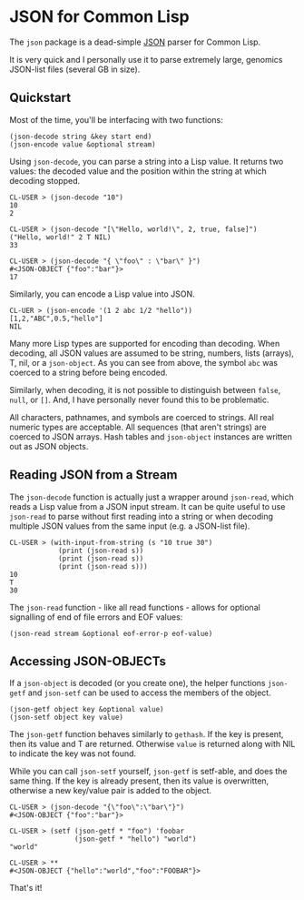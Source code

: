 # JSON for Common Lisp

The `json` package is a dead-simple [JSON](http://www.json.org) parser for Common Lisp.

It is very quick and I personally use it to parse extremely large, genomics JSON-list files (several GB in size).

## Quickstart

Most of the time, you'll be interfacing with two functions:

    (json-decode string &key start end)
    (json-encode value &optional stream)

Using `json-decode`, you can parse a string into a Lisp value. It returns two values: the decoded value and the position within the string at which decoding stopped.

    CL-USER > (json-decode "10")
    10
    2

    CL-USER > (json-decode "[\"Hello, world!\", 2, true, false]")
    ("Hello, world!" 2 T NIL)
    33

    CL-USER > (json-decode "{ \"foo\" : \"bar\" }")
    #<JSON-OBJECT {"foo":"bar"}>
    17

Similarly, you can encode a Lisp value into JSON.

    CL-UER > (json-encode '(1 2 abc 1/2 "hello"))
    [1,2,"ABC",0.5,"hello"]
    NIL

Many more Lisp types are supported for encoding than decoding. When decoding, all JSON values are assumed to be string, numbers, lists (arrays), T, nil, or a `json-object`. As you can see from above, the symbol `abc` was coerced to a string before being encoded.

Similarly, when decoding, it is not possible to distinguish between `false`, `null`, or `[]`. And, I have personally never found this to be problematic.

All characters, pathnames, and symbols are coerced to strings. All real numeric types are acceptable. All sequences (that aren't strings) are coerced to JSON arrays. Hash tables and `json-object` instances are written out as JSON objects.

## Reading JSON from a Stream

The `json-decode` function is actually just a wrapper around `json-read`, which reads a Lisp value from a JSON input stream. It can be quite useful to use `json-read` to parse without first reading into a string or when decoding multiple JSON values from the same input (e.g. a JSON-list file).

    CL-USER > (with-input-from-string (s "10 true 30")
                (print (json-read s))
                (print (json-read s))
                (print (json-read s)))
    10
    T
    30

The `json-read` function - like all read functions - allows for optional signalling of end of file errors and EOF values:

    (json-read stream &optional eof-error-p eof-value)

## Accessing JSON-OBJECTs

If a `json-object` is decoded (or you create one), the helper functions `json-getf` and `json-setf` can be used to access the members of the object.

    (json-getf object key &optional value)
    (json-setf object key value)

The `json-getf` function behaves similarly to `gethash`. If the key is present, then its value and T are returned. Otherwise `value` is returned along with NIL to indicate the key was not found.

While you can call `json-setf` yourself, `json-getf` is setf-able, and does the same thing. If the key is already present, then its value is overwritten, otherwise a new key/value pair is added to the object.

    CL-USER > (json-decode "{\"foo\":\"bar\"}")
    #<JSON-OBJECT {"foo":"bar"}>

    CL-USER > (setf (json-getf * "foo") 'foobar
                    (json-getf * "hello") "world")
    "world"

    CL-USER > **
    #<JSON-OBJECT {"hello":"world","foo":"FOOBAR"}>

That's it!
